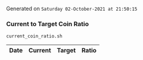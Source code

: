 Generated on `Saturday 02-October-2021 at 21:50:15`

### Current to Target Coin Ratio
`current_coin_ratio.sh`

Date|Current|Target|Ratio
---|---|---|---
